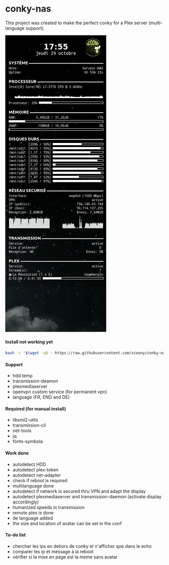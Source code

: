 # conky-nas

This project was created to make the perfect conky for a Plex server (multi-language support).

![image](https://raw.githubusercontent.com/scoony/conky-nas/main/extras/conky-nas-demo.gif)

#### Install not working yet

```bash
bash -c "$(wget -qO - https://raw.githubusercontent.com/scoony/conky-nas/main/extras/installer.sh)"
```

#### Support

- hdd temp
- transmission-deamon
- plexmediaserver
- openvpn custom service (for permanent vpn)
- language (FR, ENG and DE)

#### Required (for manual install)

- libxml2-utils
- transmission-cli
- net-tools
- jq
- fonts-symbola

#### Work done

- autodetect HDD
- autodetect plex-token
- autodetect net-adapter
- check if reboot is required
- multilanguage done
- autodetect if network is secured thru VPN and adapt the display
- autodetect plexmediaserver and transmission-daemon (activate display accordingly)
- humanized speeds in transmission
- remote plex is done
- de language added
- the size and location of avatar can be set in the conf

#### To-do list

- chercher les ips en dehors de conky et n'afficher que dans le echo
- comparer les ip et message à la reboot
- vérifier si la mise en page est la meme sans avatar
